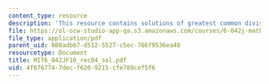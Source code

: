 ```yaml
---
content_type: resource
description: 'This resource contains solutions of greatest common divisor. '
file: https://ol-ocw-studio-app-qa.s3.amazonaws.com/courses/6-042j-mathematics-for-computer-science-fall-2010/4f6767747decf6209215cfe789cef5f6_MIT6_042JF10_rec04_sol.pdf
file_type: application/pdf
parent_uid: 088adbb7-d512-5527-c5ec-766f9536ea40
resourcetype: Document
title: MIT6_042JF10_rec04_sol.pdf
uid: 4f676774-7dec-f620-9215-cfe789cef5f6
---
```

